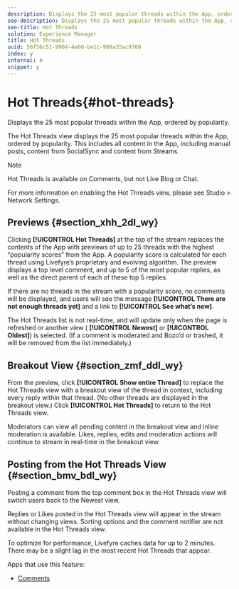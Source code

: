 ```yaml
---
description: Displays the 25 most popular threads within the App, ordered by popularity.
seo-description: Displays the 25 most popular threads within the App, ordered by popularity.
seo-title: Hot Threads
solution: Experience Manager
title: Hot Threads
uuid: 56f56c51-9904-4e60-be1c-909a55ac9760
index: y
internal: n
snippet: y
---
```


# Hot Threads{#hot-threads}

Displays the 25 most popular threads within the App, ordered by popularity.

The Hot Threads view displays the 25 most popular threads within the App, ordered by popularity. This includes all content in the App, including manual posts, content from SocialSync and content from Streams.

>[!NOTE]
>
>Hot Threads is available on Comments, but not Live Blog or Chat.

For more information on enabling the Hot Threads view, please see Studio > Network Settings.

## Previews {#section_xhh_2dl_wy}

Clicking **[!UICONTROL Hot Threads]** at the top of the stream replaces the contents of the App with previews of up to 25 threads with the highest “popularity scores” from the App. A popularity score is calculated for each thread using Livefyre’s proprietary and evolving algorithm. The preview displays a top level comment, and up to 5 of the most popular replies, as well as the direct parent of each of these top 5 replies.

If there are no threads in the stream with a popularity score, no comments will be displayed, and users will see the message **[!UICONTROL There are not enough threads yet]** and a link to **[!UICONTROL See what’s new]**.

The Hot Threads list is not real-time, and will update only when the page is refreshed or another view ( **[!UICONTROL Newest]** or **[!UICONTROL Oldest]**) is selected. (If a comment is moderated and Bozo’d or trashed, it will be removed from the list immediately.)

## Breakout View {#section_zmf_ddl_wy}

From the preview, click **[!UICONTROL Show entire Thread]** to replace the Hot Threads view with a breakout view of the thread in context, including every reply within that thread. (No other threads are displayed in the breakout view.) Click **[!UICONTROL Hot Threads]** to return to the Hot Threads view.

Moderators can view all pending content in the breakout view and inline moderation is available. Likes, replies, edits and moderation actions will continue to stream in real-time in the breakout view.

## Posting from the Hot Threads View {#section_bmv_bdl_wy}

Posting a comment from the top comment box in the Hot Threads view will switch users back to the Newest view.

Replies or Likes posted in the Hot Threads view will appear in the stream without changing views. Sorting options and the comment notifier are not available in the Hot Threads view.

To optimize for performance, Livefyre caches data for up to 2 minutes. There may be a slight lag in the most recent Hot Threads that appear.

<a id="section_blk_ccj_h1b"></a>

Apps that use this feature:

* [Comments](c_comments_app.md#c_comments_app)


